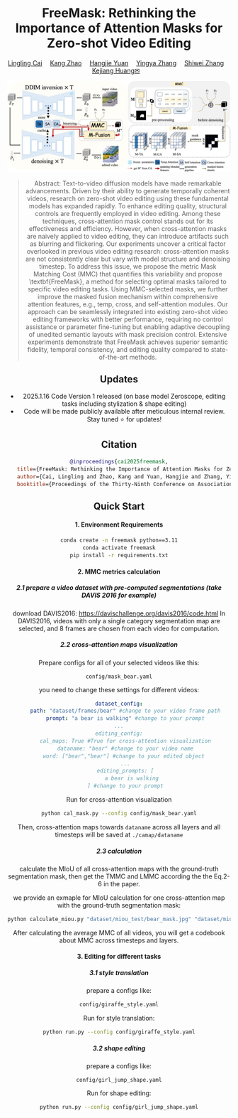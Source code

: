 <div align="center">
<h1> FreeMask: Rethinking the Importance of Attention Masks for Zero-shot Video Editing
</h1>


<div>
    <a href="" target='_blank'>Lingling Cai</a>&emsp;
    <a href='https://scholar.google.com/citations?hl=zh-CN&user=02H8RBIAAAAJ' target='_blank'>Kang Zhao</a>&emsp;
    <a href='https://jacobyuan7.github.io/' target='_blank'>Hangjie Yuan</a>&emsp;
    <a href='https://scholar.google.com/citations?user=16RDSEUAAAAJ&hl=en' target='_blank'>Yingya Zhang</a>&emsp;
    <a href='https://scholar.google.com/citations?user=ZO3OQ-8AAAAJ&hl=en&oi=ao' target='_blank'>Shiwei Zhang</a>&emsp;
<!--     Yining Pan&emsp;<br> -->
    <a href='https://scholar.google.com/citations?hl=zh-CN&user=6tSoD98AAAAJ' target='_blank'>Kejiang Huang&#9993</a>&emsp;
</div>

![colored_mesh (/Users/cailingling/Downloads/FreeMask-main 2/assets/framework.jpg)](assets/framework.jpg)

> Abstract:
> Text-to-video diffusion models have made remarkable advancements. Driven by their ability to generate temporally coherent videos, research on zero-shot video editing using these fundamental models has expanded rapidly.
> To enhance editing quality, structural controls are frequently employed in video editing. Among these techniques, cross-attention mask control stands out for its effectiveness and efficiency.
> However, when cross-attention masks are naively applied to video editing, they can introduce artifacts such as blurring and flickering.
> Our experiments uncover a critical factor overlooked in previous video editing research: cross-attention masks are not consistently clear but vary with model structure and denoising timestep. 
> To address this issue, we propose the metric Mask Matching Cost (MMC) that quantifies this variability and propose \textbf{FreeMask}, a method for selecting optimal masks tailored to specific video editing tasks.
> Using MMC-selected masks, we further improve the masked fusion mechanism within comprehensive attention features, e.g., temp, cross, and self-attention modules.
> Our approach can be seamlessly integrated into existing zero-shot video editing frameworks with better performance, requiring no control assistance or parameter fine-tuning but enabling adaptive decoupling of unedited semantic layouts with mask precision control. 
> Extensive experiments demonstrate that FreeMask achieves superior semantic fidelity, temporal consistency, and editing quality compared to state-of-the-art methods.

## Updates

* 2025.1.16 Code Version 1 released (on base model Zeroscope, editing tasks including stylization & shape editing) 
* Code will be made publicly available after meticulous internal review. Stay tuned ⭐ for updates!

## Citation

```bibtex
@inproceedings{cai2025freemask,
   title={FreeMask: Rethinking the Importance of Attention Masks for Zero-shot Video Editing},
   author={Cai, Lingling and Zhao, Kang and Yuan, Hangjie and Zhang, Yingya and Zhang, Shiwei and Huang, Kejie},
   booktitle={Proceedings of the Thirty-Ninth Conference on Association for the Advancement of Artificial Intelligence (AAAI-25)},year={2025}}
```



## Quick Start

#### 1. Environment Requirements

```bash
conda create -n freemask python==3.11
conda activate freemask
pip install -r requirements.txt
```

#### 2. MMC metrics calculation

##### 2.1 prepare a video dataset with pre-computed segmentations (take DAVIS 2016 for example)

download DAVIS2016: https://davischallenge.org/davis2016/code.html
In DAVIS2016,  videos with only a single category segmentation map are selected, and 8 frames are chosen from each video for computation.

##### 2.2 cross-attention maps visualization

Prepare configs for all of your selected videos like this:

```
config/mask_bear.yaml
```

you need to change these settings for different videos:

```yaml
dataset_config:
    path: "dataset/frames/bear" #change to your video frame path
    prompt: "a bear is walking" #change to your prompt
...
editing_config:
    cal_maps: True #True for cross-attention visualization
    dataname: "bear" #change to your video name
    word: ["bear","bear"] #change to your edited object 
    ...
    editing_prompts: [
        a bear is walking
    ] #change to your prompt
```

Run for cross-attention visualization

```bash
python cal_mask.py --config config/mask_bear.yaml
```

Then, cross-attention maps towards `dataname` across all layers and all timesteps will be saved at `./camap/dataname`

##### 2.3 calculation

calculate the MIoU of all cross-attention maps with the ground-truth segmentation mask, then get the TMMC and LMMC according the the Eq.2-6 in the paper.

we provide an exmaple for MIoU calculation for one cross-attention map with the ground-truth segmentation mask:

```bash
python calculate_miou.py "dataset/miou_test/bear_mask.jpg" "dataset/miou_test/binarized_bear_camap.jpg"
```

After calculating the average MMC of all videos, you will get a codebook about MMC across timesteps and layers.

#### 3. Editing for different tasks

##### 3.1 style translation

prepare a configs like:

```bash
config/giraffe_style.yaml
```

Run for style translation:

```bash
python run.py --config config/giraffe_style.yaml
```

##### 3.2 shape editing

prepare a configs like:

```
config/girl_jump_shape.yaml
```

Run for shape editing:

```bash
python run.py --config config/girl_jump_shape.yaml
```


